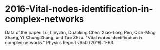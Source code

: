 # 2016-Vital-nodes-identification-in-complex-networks
Data of the paper: Lü, Linyuan, Duanbing Chen, Xiao-Long Ren, Qian-Ming Zhang, Yi-Cheng Zhang, and Tao Zhou. "Vital nodes identification in complex networks." Physics Reports 650 (2016): 1-63.

